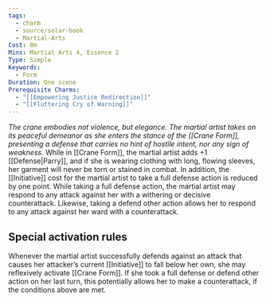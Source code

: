 ```yaml
---
tags:
  - charm
  - source/solar-book
  - Martial-Arts
Cost: 8m
Mins: Martial Arts 4, Essence 2
Type: Simple
Keywords:
  - Form
Duration: One scene
Prerequisite Charms:
  - "[[Empowering Justice Redirection]]"
  - "[[Fluttering Cry of Warning]]"
---
```

*The crane embodies not violence, but elegance. The martial artist takes on its peaceful demeanor as she enters the stance of the [[Crane Form]], presenting a defense that carries no hint of hostile intent, nor any sign of weakness.* 
While in [[Crane Form]], the martial artist adds +1 [[Defense|Parry]], and if she is wearing clothing with long, flowing sleeves, her garment will never be torn or stained in combat. In addition, the [[Initiative]] cost for the martial artist to take a full defense action is reduced by one point. While taking a full defense action, the martial artist may respond to any attack against her with a withering or decisive counterattack. Likewise, taking a defend other action allows her to respond to any attack against her ward with a counterattack. 
## Special activation rules
Whenever the martial artist successfully defends against an attack that causes her attacker’s current [[Initiative]] to fall below her own, she may reflexively activate [[Crane Form]]. If she took a full defense or defend other action on her last turn, this potentially allows her to make a counterattack, if the conditions above are met.